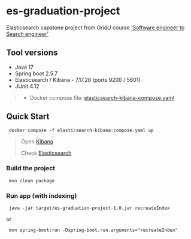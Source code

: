 # es-graduation-project
Elasticsearch capstone project from  GridU course ['Software engineer to Search engineer'](https://learning.griddynamics.com/#/online-courses/5f89cc97-defe-4d9e-83e0-3d536eae6510)


## Tool versions
- Java 17
- Spring boot 2.5.7
- Elasticsearch / Kibana - 7.17.28 (ports 9200 / 5601)
- JUnit 4.12
>- Docker compose file: [elasticsearch-kibana-compose.yaml ](elasticsearch-kibana-compose.yaml)

## Quick Start

```shell
 docker compose -f elasticsearch-kibana-compose.yaml up
```

> Open [Kibana](http://localhost:5601/)
> 
> Check [Elasticsearch](http://localhost:9200/)

### Build the project
```shell
 mvn clean package
```

### Run app (with indexing)

```shell
 java -jar target/es-graduation-project-1.0.jar recreateIndex
```
or
```shell
 mvn spring-boot:run -Dspring-boot.run.arguments="recreateIndex"
```
